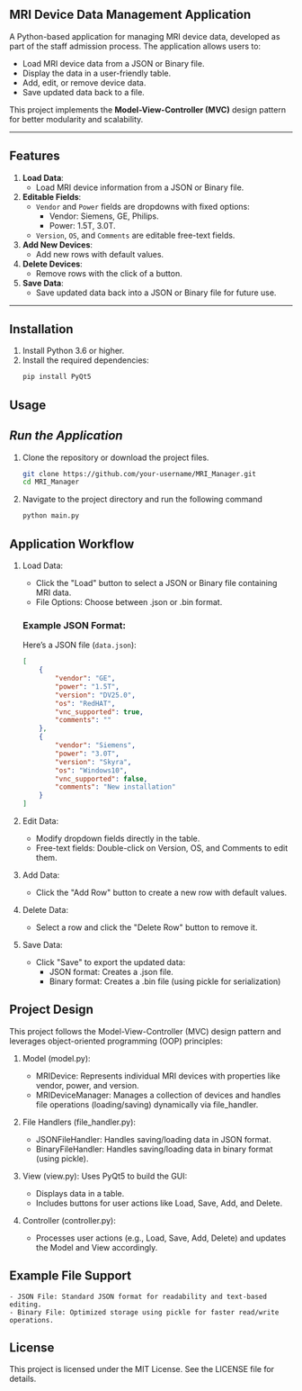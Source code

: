 ## **MRI Device Data Management Application**

A Python-based application for managing MRI device data, developed as part of the staff admission process. The application allows users to:
- Load MRI device data from a JSON or Binary file.
- Display the data in a user-friendly table.
- Add, edit, or remove device data.
- Save updated data back to a file.

This project implements the **Model-View-Controller (MVC)** design pattern for better modularity and scalability.

---

## **Features**

1. **Load Data**: 
   - Load MRI device information from a JSON or Binary file.
2. **Editable Fields**: 
   - `Vendor` and `Power` fields are dropdowns with fixed options:
     - Vendor: Siemens, GE, Philips.
     - Power: 1.5T, 3.0T.
   - `Version`, `OS`, and `Comments` are editable free-text fields.
3. **Add New Devices**:
   - Add new rows with default values.
4. **Delete Devices**:
   - Remove rows with the click of a button.
5. **Save Data**:
   - Save updated data back into a JSON or Binary file for future use.

---

## **Installation**

1. Install Python 3.6 or higher.
2. Install the required dependencies:
   ```bash
   pip install PyQt5

## **Usage**

## *Run the Application*
1. Clone the repository or download the project files.
   ```bash
   git clone https://github.com/your-username/MRI_Manager.git
   cd MRI_Manager
2. Navigate to the project directory and run the following command
   ```bash
   python main.py

## **Application Workflow**
1. Load Data:

   - Click the "Load" button to select a JSON or Binary file containing MRI data.
   - File Options: Choose between .json or .bin format.
   ### Example JSON Format:
   Here’s a JSON file (`data.json`):
   
   ```json
   [
       {
           "vendor": "GE",
           "power": "1.5T",
           "version": "DV25.0",
           "os": "RedHAT",
           "vnc_supported": true,
           "comments": ""
       },
       {
           "vendor": "Siemens",
           "power": "3.0T",
           "version": "Skyra",
           "os": "Windows10",
           "vnc_supported": false,
           "comments": "New installation"
       }
   ]
   ```

2. Edit Data:
   - Modify dropdown fields directly in the table.
   - Free-text fields: Double-click on Version, OS, and Comments to edit them.
3. Add Data:
   - Click the "Add Row" button to create a new row with default values.
4. Delete Data:
   - Select a row and click the "Delete Row" button to remove it.
5. Save Data:
   - Click "Save" to export the updated data:
      - JSON format: Creates a .json file.
      - Binary format: Creates a .bin file (using pickle for serialization)

## **Project Design**
This project follows the Model-View-Controller (MVC) design pattern and leverages object-oriented programming (OOP) principles:

1. Model (model.py):
      - MRIDevice: Represents individual MRI devices with properties like vendor, power, and version.
      - MRIDeviceManager: Manages a collection of devices and handles file operations (loading/saving) dynamically via 
        file_handler.

2. File Handlers (file_handler.py):
      - JSONFileHandler: Handles saving/loading data in JSON format.
      - BinaryFileHandler: Handles saving/loading data in binary format (using pickle).

3. View (view.py):
    Uses PyQt5 to build the GUI:
      - Displays data in a table.
      - Includes buttons for user actions like Load, Save, Add, and Delete.
        
4. Controller (controller.py):
    - Processes user actions (e.g., Load, Save, Add, Delete) and updates the Model and View accordingly.

## **Example File Support**

    - JSON File: Standard JSON format for readability and text-based editing.
    - Binary File: Optimized storage using pickle for faster read/write operations.

## **License**

This project is licensed under the MIT License. See the LICENSE file for details.

